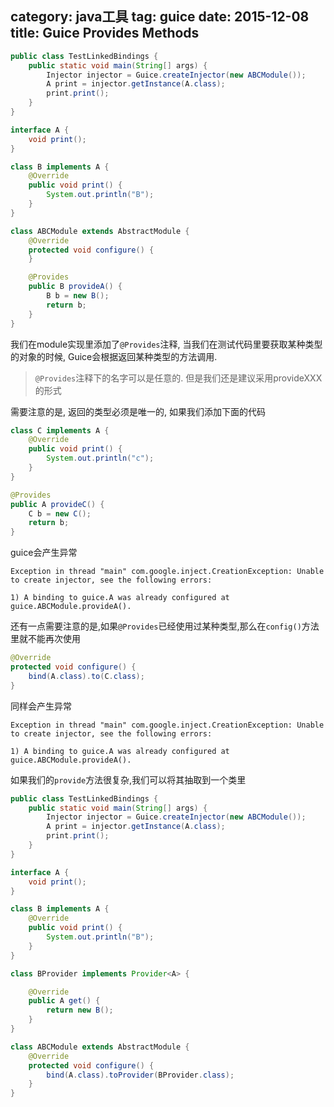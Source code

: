 category: java工具
tag: guice
date: 2015-12-08
title: Guice Provides Methods
---

```java
public class TestLinkedBindings {
	public static void main(String[] args) {
		Injector injector = Guice.createInjector(new ABCModule());
		A print = injector.getInstance(A.class);
		print.print();
	}
}

interface A {
	void print();
}

class B implements A {
	@Override
	public void print() {
		System.out.println("B");
	}
}

class ABCModule extends AbstractModule {
	@Override
	protected void configure() {
	}

	@Provides
	public B provideA() {
		B b = new B();
		return b;
	}
}
```
我们在module实现里添加了`@Provides`注释, 当我们在测试代码里要获取某种类型的对象的时候, Guice会根据返回某种类型的方法调用.

> `@Provides`注释下的名字可以是任意的. 但是我们还是建议采用provideXXX的形式

需要注意的是, 返回的类型必须是唯一的, 如果我们添加下面的代码
```java
class C implements A {
	@Override
	public void print() {
		System.out.println("c");
	}
}

@Provides
public A provideC() {
	C b = new C();
	return b;
}
```
guice会产生异常
```
Exception in thread "main" com.google.inject.CreationException: Unable to create injector, see the following errors:

1) A binding to guice.A was already configured at guice.ABCModule.provideA().
```

还有一点需要注意的是,如果`@Provides`已经使用过某种类型,那么在`config()`方法里就不能再次使用
```java
@Override
protected void configure() {
	bind(A.class).to(C.class);
}
```
同样会产生异常
```
Exception in thread "main" com.google.inject.CreationException: Unable to create injector, see the following errors:

1) A binding to guice.A was already configured at guice.ABCModule.provideA().
```

如果我们的`provide`方法很复杂,我们可以将其抽取到一个类里
```java
public class TestLinkedBindings {
	public static void main(String[] args) {
		Injector injector = Guice.createInjector(new ABCModule());
		A print = injector.getInstance(A.class);
		print.print();
	}
}

interface A {
	void print();
}

class B implements A {
	@Override
	public void print() {
		System.out.println("B");
	}
}

class BProvider implements Provider<A> {

	@Override
	public A get() {
		return new B();
	}
}

class ABCModule extends AbstractModule {
	@Override
	protected void configure() {
		bind(A.class).toProvider(BProvider.class);
	}
}
```